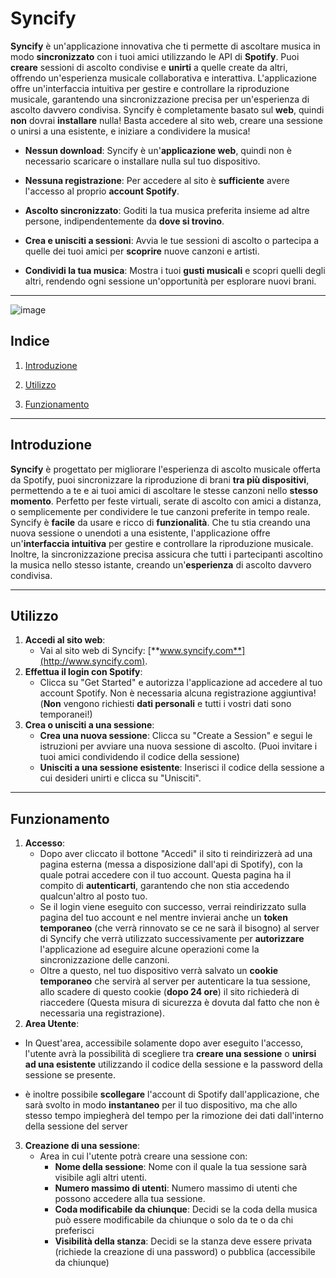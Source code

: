 # **Syncify**
**Syncify** è un'applicazione innovativa che ti permette di ascoltare musica in modo **sincronizzato** con i tuoi amici utilizzando le API di **Spotify**. Puoi **creare** sessioni di ascolto condivise e **unirti** a quelle create da altri, offrendo un'esperienza musicale collaborativa e interattiva. L'applicazione offre un'interfaccia intuitiva per gestire e controllare la riproduzione musicale, garantendo una sincronizzazione precisa per un'esperienza di ascolto davvero condivisa. Syncify è completamente basato sul **web**, quindi **non** dovrai **installare** nulla! Basta accedere al sito web, creare una sessione o unirsi a una esistente, e iniziare a condividere la musica!

- **Nessun download**: Syncify è un'**applicazione web**, quindi non è necessario scaricare o installare nulla sul tuo dispositivo.

- **Nessuna registrazione**: Per accedere al sito è **sufficiente** avere l'accesso al proprio **account Spotify**.

- **Ascolto sincronizzato**: Goditi la tua musica preferita insieme ad altre persone, indipendentemente da **dove si trovino**.

- **Crea e unisciti a sessioni**: Avvia le tue sessioni di ascolto o partecipa a quelle dei tuoi amici per **scoprire** nuove canzoni e artisti. 

- **Condividi la tua musica**: Mostra i tuoi **gusti musicali** e scopri quelli degli altri, rendendo ogni sessione un'opportunità per esplorare nuovi brani.
------
![image](https://github.com/GitGinocchio/Syncify/assets/106624847/cad7da49-2222-4212-aed2-962759ef81ab)
## Indice

1. [Introduzione](#Introduzione)

2. [Utilizzo](#Installazione)

3. [Funzionamento](#Funzionamento)

------

## Introduzione 
**Syncify** è progettato per migliorare l'esperienza di ascolto musicale offerta da Spotify, puoi sincronizzare la riproduzione di brani **tra più dispositivi**, permettendo a te e ai tuoi amici di ascoltare le stesse canzoni nello **stesso momento**. Perfetto per feste virtuali, serate di ascolto con amici a distanza, o semplicemente per condividere le tue canzoni preferite in tempo reale. Syncify è **facile** da usare e ricco di **funzionalità**. Che tu stia creando una nuova sessione o unendoti a una esistente, l'applicazione offre un'**interfaccia intuitiva** per gestire e controllare la riproduzione musicale. Inoltre, la sincronizzazione precisa assicura che tutti i partecipanti ascoltino la musica nello stesso istante, creando un'**esperienza** di ascolto davvero condivisa. 

------

## Utilizzo

1. **Accedi al sito web**:
   - Vai al sito web di Syncify: [**www.syncify.com**](http://www.syncify.com).
2. **Effettua il login con Spotify**:
   - Clicca su "Get Started" e autorizza l'applicazione ad accedere al tuo account Spotify. Non è necessaria alcuna registrazione aggiuntiva!
     (**Non** vengono richiesti **dati personali** e tutti i vostri dati sono temporanei!)
3. **Crea o unisciti a una sessione**:
   - **Crea una nuova sessione**: Clicca su "Create a Session" e segui le istruzioni per avviare una nuova sessione di ascolto. 
     (Puoi invitare i tuoi amici condividendo il codice della sessione)
   - **Unisciti a una sessione esistente**: Inserisci il codice della sessione a cui desideri unirti e clicca su "Unisciti".
------

## Funzionamento

1. **Accesso**:
   - Dopo aver cliccato il bottone "Accedi" il sito ti reindirizzerà ad una pagina esterna (messa a disposizione dall'api di Spotify), con la quale potrai accedere con il tuo account. Questa pagina ha il compito di **autenticarti**, garantendo che non stia accedendo qualcun'altro al posto tuo.
   - Se il login viene eseguito con successo, verrai reindirizzato sulla pagina del tuo account e nel mentre invierai anche un **token temporaneo** (che verrà rinnovato se ce ne sarà il bisogno) al server di Syncify che verrà utilizzato successivamente per **autorizzare** l'applicazione ad eseguire alcune operazioni come la sincronizzazione delle canzoni.
   - Oltre a questo, nel tuo dispositivo verrà salvato un **cookie temporaneo** che servirà al server per autenticare la tua sessione, allo scadere di questo cookie (**dopo 24 ore**) il sito richiederà di riaccedere (Questa misura di sicurezza è dovuta dal fatto che non è necessaria una registrazione).
2. **Area Utente**:
- In Quest'area, accessibile solamente dopo aver eseguito l'accesso, l'utente avrà la possibilità di scegliere tra **creare una sessione** o **unirsi ad una esistente** utilizzando il codice della sessione e la password della sessione se presente.
  
- è inoltre possibile **scollegare** l'account di Spotify dall'applicazione, che sarà svolto in modo **instantaneo** per il tuo dispositivo, ma che allo stesso tempo impiegherà del tempo per la rimozione dei dati dall'interno della sessione del server
3. **Creazione di una sessione**:
   - Area in cui l'utente potrà creare una sessione con:
     - **Nome della sessione**: Nome con il quale la tua sessione sarà visibile agli altri utenti.
     - **Numero massimo di utenti**: Numero massimo di utenti che possono accedere alla tua sessione.
     - **Coda modificabile da chiunque**: Decidi se la coda della musica può essere modificabile da chiunque o solo da te o da chi preferisci
     - **Visibilità della stanza**: Decidi se la stanza deve essere privata (richiede la creazione di una password) o pubblica (accessibile da chiunque)
